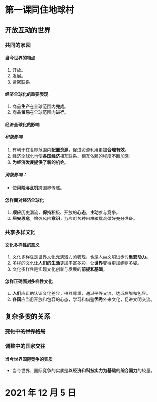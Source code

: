 # 第一课同住地球村

## 开放互动的世界

### 共同的家园

#### 当今世界的特点

1. 开放。
2. 发展。
3. 紧密联系

#### 经济全球化的重要表现

1. 商品<b>生产</b>在全球范围内<b>完成</b>。
2. 商品<b>贸易</b>在全球范围内<b>进行</b>。

#### 经济全球化的影响

##### 积极影响

1. 有利于在世界范围内<b>配置资源</b>，促进资源利用更加<b>合理有效</b>。
2. 经济全球化也使<b>各国经济</b>相互联系、相互依赖的程度不断加深。
3. <b>为经济发展提供了新的机会</b>。

##### 消极影响：

- 使<b>风险与危机</b>跨国界传递。

#### 怎样面对经济全球化

1. <b>顺应</b>历史潮流，<b>保持</b>积极、开放的<b>心态</b>，<b>主动</b>参与竞争。
2. <b>居安思危</b>，增强风险<b>意识</b>，为应对各种困难和挑战做好充分准备。

### 共享多样文化

#### 文化多样性的意义

1. 文化多样性是世界文化充满活力的表现，也是人类文明进步的<b>重要动力</b>。
2. 多样的文化让<b>人们的生活</b>更加丰富多彩，让<b>世界</b>变得更加绚丽多姿。
3. 文化多样性是实现文化创新与发展的<b>前提和基础</b>。

#### 怎样正确面对多样性文化

1. <b>人们</b>应正确认识文化差异，相互尊重，通过平等交流，达成理解和包容。
2. <b>各国</b>应当用开放和包容的心态，学习和借鉴<b>优秀</b>外来文化，促进文明交流。

## 复杂多变的关系

### ~~变化中的世界格局~~

### 调整中的国家交往

#### 当今世界国际竞争的实质

- 当今世界，国际竞争的实质是<b>以经济和科技实力为基础</b>的<b>综合国力</b>的较量。

# 2021 年 12 月 5 日